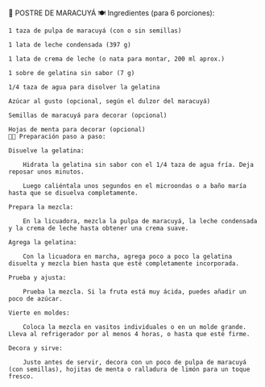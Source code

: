 🍮 POSTRE DE MARACUYÁ 
🍽️ Ingredientes (para 6 porciones):

    1 taza de pulpa de maracuyá (con o sin semillas)

    1 lata de leche condensada (397 g)

    1 lata de crema de leche (o nata para montar, 200 ml aprox.)

    1 sobre de gelatina sin sabor (7 g)

    1/4 taza de agua para disolver la gelatina

    Azúcar al gusto (opcional, según el dulzor del maracuyá)

    Semillas de maracuyá para decorar (opcional)

    Hojas de menta para decorar (opcional)
    👨‍🍳 Preparación paso a paso:

    Disuelve la gelatina:

        Hidrata la gelatina sin sabor con el 1/4 taza de agua fría. Deja reposar unos minutos.

        Luego caliéntala unos segundos en el microondas o a baño maría hasta que se disuelva completamente.

    Prepara la mezcla:

        En la licuadora, mezcla la pulpa de maracuyá, la leche condensada y la crema de leche hasta obtener una crema suave.

    Agrega la gelatina:

        Con la licuadora en marcha, agrega poco a poco la gelatina disuelta y mezcla bien hasta que esté completamente incorporada.

    Prueba y ajusta:

        Prueba la mezcla. Si la fruta está muy ácida, puedes añadir un poco de azúcar.

    Vierte en moldes:

        Coloca la mezcla en vasitos individuales o en un molde grande. Lleva al refrigerador por al menos 4 horas, o hasta que esté firme.

    Decora y sirve:

        Justo antes de servir, decora con un poco de pulpa de maracuyá (con semillas), hojitas de menta o ralladura de limón para un toque fresco.